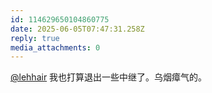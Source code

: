 ```yaml
---
id: 114629650104860775
date: 2025-06-05T07:47:31.258Z
reply: true
media_attachments: 0
---
```


[@lehhair](https://misskey.lehhair.net/@lehhair) 我也打算退出一些中继了。乌烟瘴气的。

